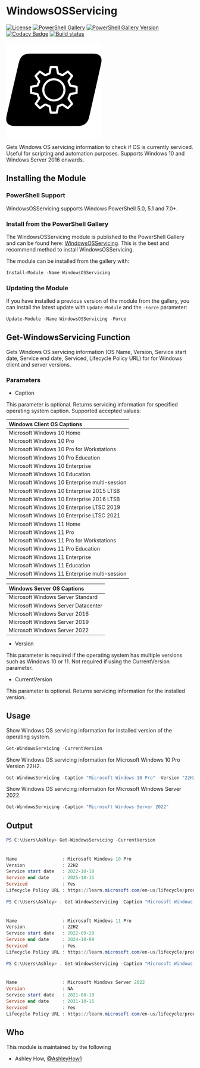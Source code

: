 # WindowsOSServicing
[![License][license-badge]][license]
[![PowerShell Gallery][psgallery-badge]][psgallery]
[![PowerShell Gallery Version][psgallery-version-badge]][psgallery]
[![Codacy Badge](https://app.codacy.com/project/badge/Grade/00f84feff8074dceacd535b7bae724c1)](https://app.codacy.com/gh/AshleyHow/WindowsOSServicing/dashboard?utm_source=gh&utm_medium=referral&utm_content=&utm_campaign=Badge_grade)
[![Build status](https://ci.appveyor.com/api/projects/status/o8l8510lkoo7igy1?svg=true)](https://ci.appveyor.com/project/ah-uk/WindowsOSServicing)

![alt text](https://github.com/AshleyHow/WindowsOSServicing/blob/main/WindowsOSServicing.png)

Gets Windows OS servicing information to check if OS is currently serviced. Useful for scripting and automation purposes. Supports Windows 10 and Windows Server 2016 onwards.

## Installing the Module

### PowerShell Support

WindowsOSServicing supports Windows PowerShell 5.0, 5.1 and 7.0+.

### Install from the PowerShell Gallery

The WindowsOSServicing module is published to the PowerShell Gallery and can be found here: [WindowsOSServicing](https://www.powershellgallery.com/packages/WindowsOSServicing/). This is the best and recommend method to install WindowsOSServicing.

The module can be installed from the gallery with:

```powershell
Install-Module -Name WindowsOSServicing
```

### Updating the Module

If you have installed a previous version of the module from the gallery, you can install the latest update with `Update-Module` and the `-Force` parameter:

```powershell
Update-Module -Name WindowsOSServicing -Force
```

## Get-WindowsServicing Function

Gets Windows OS servicing information (OS Name, Version, Service start date, Service end date, Serviced, Lifecycle Policy URL) for for Windows client and server versions.

### Parameters

- Caption

This parameter is optional. Returns servicing information for specified operating system caption. Supported accepted values:

| Windows Client OS Captions                          |                                                                                    
| :-------------------------------------------------- | 
| Microsoft Windows 10 Home                           |
| Microsoft Windows 10 Pro                            |
| Microsoft Windows 10 Pro for Workstations           |
| Microsoft Windows 10 Pro Education                  |
| Microsoft Windows 10 Enterprise                     |
| Microsoft Windows 10 Education                      | 
| Microsoft Windows 10 Enterprise multi-session       |
| Microsoft Windows 10 Enterprise 2015 LTSB           |
| Microsoft Windows 10 Enterprise 2016 LTSB           |
| Microsoft Windows 10 Enterprise LTSC 2019           |
| Microsoft Windows 10 Enterprise LTSC 2021           |
| Microsoft Windows 11 Home                           |
| Microsoft Windows 11 Pro                            |
| Microsoft Windows 11 Pro for Workstations           |
| Microsoft Windows 11 Pro Education                  | 
| Microsoft Windows 11 Enterprise                     |
| Microsoft Windows 11 Education                      |
| Microsoft Windows 11 Enterprise multi-session       | 


| Windows Server OS Captions                          |
| :-------------------------------------------------- |
| Microsoft Windows Server Standard                   | 
| Microsoft Windows Server Datacenter                 | 
| Microsoft Windows Server 2016                       | 
| Microsoft Windows Server 2019                       |
| Microsoft Windows Server 2022                       |

- Version

This parameter is required if the operating system has multiple versions such as Windows 10 or 11. Not required if using the CurrentVersion parameter.

- CurrentVersion

This parameter is optional. Returns servicing information for the installed version.

## Usage

Show Windows OS servicing information for installed version of the operating system.
```powershell
Get-WindowsServicing -CurrentVersion
```
Show Windows OS servicing information for Microsoft Windows 10 Pro Version 22H2.
```powershell
Get-WindowsServicing -Caption "Microsoft Windows 10 Pro" -Version "22H2"
```
Show Windows OS servicing information for Microsoft Windows Server 2022.
```powershell
Get-WindowsServicing -Caption "Microsoft Windows Server 2022"
```

## Output

```powershell
PS C:\Users\Ashley> Get-WindowsServicing -CurrentVersion


Name                 : Microsoft Windows 10 Pro
Version              : 22H2
Service start date   : 2022-10-18
Service end date     : 2025-10-15
Serviced             : Yes
Lifecycle Policy URL : https://learn.microsoft.com/en-us/lifecycle/products/windows-10-home-and-pro
```

```powershell
PS C:\Users\Ashley> . Get-WindowsServicing -Caption "Microsoft Windows 11 Pro" -version 22H2


Name                 : Microsoft Windows 11 Pro
Version              : 22H2
Service start date   : 2022-09-20
Service end date     : 2024-10-09
Serviced             : Yes
Lifecycle Policy URL : https://learn.microsoft.com/en-us/lifecycle/products/windows-11-home-and-pro
```

```powershell
PS C:\Users\Ashley> . Get-WindowsServicing -Caption "Microsoft Windows Server 2022"


Name                 : Microsoft Windows Server 2022
Version              : NA
Service start date   : 2021-08-18
Service end date     : 2031-10-15
Serviced             : Yes
Lifecycle Policy URL : https://learn.microsoft.com/en-us/lifecycle/products/windows-server-2022
```

## Who

This module is maintained by the following

  * Ashley How, [@AshleyHow1](https://twitter.com/AshleyHow1)

[psgallery-badge]: https://img.shields.io/powershellgallery/v/WindowsOSServicing.svg?logo=PowerShell&style=flat-square
[psgallery]: https://www.powershellgallery.com/packages/WindowsOSServicing
[psgallery-version-badge]: https://img.shields.io/powershellgallery/dt/WindowsOSServicing.svg?logo=PowerShell&style=flat-square
[license-badge]: https://img.shields.io/github/license/AshleyHow/WindowsOSServicing.svg?style=flat-square
[license]: https://github.com/AshleyHow/WindowsOSServicing/blob/main/LICENCE

